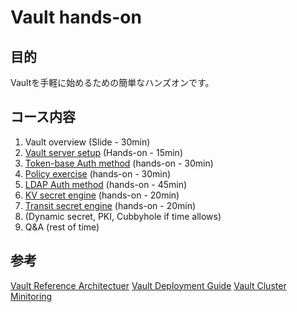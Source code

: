 # Vault hands-on

## 目的

Vaultを手軽に始めるための簡単なハンズオンです。

## コース内容

1. Vault overview (Slide - 30min)
2. [Vault server setup](https://github.com/masatomo-ito2/vault-hands-on/tree/master/vault_setup) (Hands-on - 15min)
3. [Token-base Auth method](https://github.com/masatomo-ito2/vault-hands-on/tree/master/policy) (hands-on - 30min)
4. [Policy exercise](https://github.com/masatomo-ito2/vault-hands-on/tree/master/policy) (hands-on - 30min)
5. [LDAP Auth method](https://github.com/masatomo-ito2/vault-hands-on/tree/master/auth_ldap) (hands-on - 45min)
6. [KV secret engine](https://github.com/masatomo-ito2/vault-hands-on/tree/master/kv) (hands-on - 20min)
7. [Transit secret engine](https://github.com/masatomo-ito2/vault-hands-on/tree/master/transit) (hands-on - 20min)
8. (Dynamic secret, PKI, Cubbyhole if time allows)
9. Q&A (rest of  time)

## 参考

[Vault Reference Architectuer](https://learn.hashicorp.com/vault/operations/ops-reference-architecture)
[Vault Deployment Guide](https://learn.hashicorp.com/vault/operations/ops-deployment-guide)
[Vault Cluster Minitoring](https://learn.hashicorp.com/vault/operations/monitoring)

